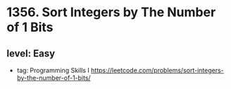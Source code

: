 # 1356. Sort Integers by The Number of 1 Bits
## level: Easy

- tag: Programming Skills I
https://leetcode.com/problems/sort-integers-by-the-number-of-1-bits/
